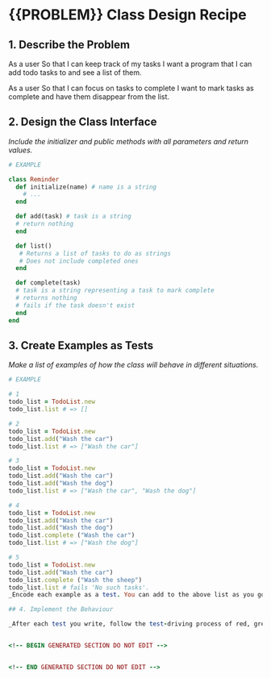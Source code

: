 # {{PROBLEM}} Class Design Recipe

## 1. Describe the Problem

As a user
So that I can keep track of my tasks
I want a program that I can add todo tasks to and see a list of them.

As a user
So that I can focus on tasks to complete
I want to mark tasks as complete and have them disappear from the list.

## 2. Design the Class Interface

_Include the initializer and public methods with all parameters and return values._

```ruby
# EXAMPLE

class Reminder
  def initialize(name) # name is a string
    # ...
  end

  def add(task) # task is a string
  # return nothing 
  end

  def list()
   # Returns a list of tasks to do as strings
   # Does not include completed ones
  end

  def complete(task)
  # task is a string representing a task to mark complete
  # returns nothing
  # fails if the task doesn't exist
  end 
end
```

## 3. Create Examples as Tests

_Make a list of examples of how the class will behave in different situations._

```ruby
# EXAMPLE

# 1
todo_list = TodoList.new
todo_list.list # => []

# 2
todo_list = TodoList.new
todo_list.add("Wash the car")
todo_list.list # => ["Wash the car"]

# 3
todo_list = TodoList.new
todo_list.add("Wash the car")
todo_list.add("Wash the dog")
todo_list.list # => ["Wash the car", "Wash the dog"]

# 4 
todo_list = TodoList.new 
todo_list.add("Wash the car")
todo_list.add("Wash the dog")
todo_list.complete ("Wash the car")
todo_list.list # => ["Wash the dog"]

# 5 
todo_list = TodoList.new 
todo_list.add("Wash the car")
todo_list.complete ("Wash the sheep")
todo_list.list # fails 'No such tasks'.
_Encode each example as a test. You can add to the above list as you go._

## 4. Implement the Behaviour

_After each test you write, follow the test-driving process of red, green, refactor to implement the behaviour._


<!-- BEGIN GENERATED SECTION DO NOT EDIT -->


<!-- END GENERATED SECTION DO NOT EDIT -->